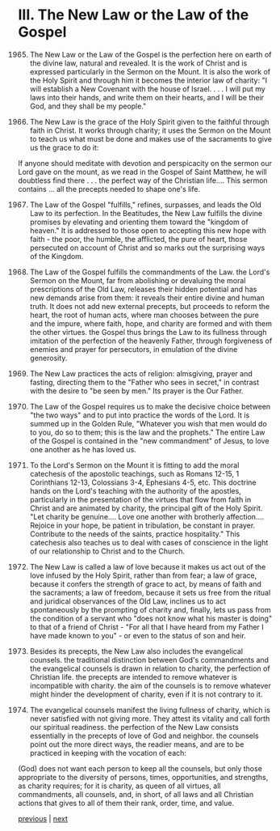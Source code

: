 # III. The New Law or the Law of the Gospel

1965. The New Law or the Law of the Gospel is the perfection here on earth of the divine law, natural and revealed. It is the work of Christ and is expressed particularly in the Sermon on the Mount. It is also the work of the Holy Spirit and through him it becomes the interior law of charity: "I will establish a New Covenant with the house of Israel. . . . I will put my laws into their hands, and write them on their hearts, and I will be their God, and they shall be my people."

1966. The New Law is the grace of the Holy Spirit given to the faithful through faith in Christ. It works through charity; it uses the Sermon on the Mount to teach us what must be done and makes use of the sacraments to give us the grace to do it:

If anyone should meditate with devotion and perspicacity on the sermon our Lord gave on the mount, as we read in the Gospel of Saint Matthew, he will doubtless find there . . . the perfect way of the Christian life.... This sermon contains ... all the precepts needed to shape one's life.

1967. The Law of the Gospel "fulfills," refines, surpasses, and leads the Old Law to its perfection. In the Beatitudes, the New Law fulfills the divine promises by elevating and orienting them toward the "kingdom of heaven." It is addressed to those open to accepting this new hope with faith - the poor, the humble, the afflicted, the pure of heart, those persecuted on account of Christ and so marks out the surprising ways of the Kingdom.

1968. The Law of the Gospel fulfills the commandments of the Law. the Lord's Sermon on the Mount, far from abolishing or devaluing the moral prescriptions of the Old Law, releases their hidden potential and has new demands arise from them: it reveals their entire divine and human truth. It does not add new external precepts, but proceeds to reform the heart, the root of human acts, where man chooses between the pure and the impure, where faith, hope, and charity are formed and with them the other virtues. the Gospel thus brings the Law to its fullness through imitation of the perfection of the heavenly Father, through forgiveness of enemies and prayer for persecutors, in emulation of the divine generosity.

1969. The New Law practices the acts of religion: almsgiving, prayer and fasting, directing them to the "Father who sees in secret," in contrast with the desire to "be seen by men." Its prayer is the Our Father.

1970. The Law of the Gospel requires us to make the decisive choice between "the two ways" and to put into practice the words of the Lord. It is summed up in the Golden Rule, "Whatever you wish that men would do to you, do so to them; this is the law and the prophets." The entire Law of the Gospel is contained in the "new commandment" of Jesus, to love one another as he has loved us.

1971. To the Lord's Sermon on the Mount it is fitting to add the moral catechesis of the apostolic teachings, such as Romans 12-15, 1 Corinthians 12-13, Colossians 3-4, Ephesians 4-5, etc. This doctrine hands on the Lord's teaching with the authority of the apostles, particularly in the presentation of the virtues that flow from faith in Christ and are animated by charity, the principal gift of the Holy Spirit. "Let charity be genuine.... Love one another with brotherly affection.... Rejoice in your hope, be patient in tribulation, be constant in prayer. Contribute to the needs of the saints, practice hospitality." This catechesis also teaches us to deal with cases of conscience in the light of our relationship to Christ and to the Church.

1972. The New Law is called a law of love because it makes us act out of the love infused by the Holy Spirit, rather than from fear; a law of grace, because it confers the strength of grace to act, by means of faith and the sacraments; a law of freedom, because it sets us free from the ritual and juridical observances of the Old Law, inclines us to act spontaneously by the prompting of charity and, finally, lets us pass from the condition of a servant who "does not know what his master is doing" to that of a friend of Christ - "For all that I have heard from my Father I have made known to you" - or even to the status of son and heir.

1973. Besides its precepts, the New Law also includes the evangelical counsels. the traditional distinction between God's commandments and the evangelical counsels is drawn in relation to charity, the perfection of Christian life. the precepts are intended to remove whatever is incompatible with charity. the aim of the counsels is to remove whatever might hinder the development of charity, even if it is not contrary to it.

1974. The evangelical counsels manifest the living fullness of charity, which is never satisfied with not giving more. They attest its vitality and call forth our spiritual readiness. the perfection of the New Law consists essentially in the precepts of love of God and neighbor. the counsels point out the more direct ways, the readier means, and are to be practiced in keeping with the vocation of each:

(God) does not want each person to keep all the counsels, but only those appropriate to the diversity of persons, times, opportunities, and strengths, as charity requires; for it is charity, as queen of all virtues, all commandments, all counsels, and, in short, of all laws and all Christian actions that gives to all of them their rank, order, time, and value.

[previous](https://github.com/Tenari/non-fiction/blob/master/catechism/__P6V.md) | [next](https://github.com/Tenari/non-fiction/blob/master/catechism/__P6X.md)